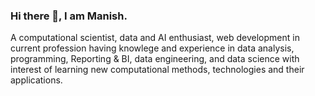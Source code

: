### Hi there 👋, I am Manish. 
A computational scientist, data and AI enthusiast, web development in current profession having knowlege and experience in data analysis, programming, Reporting & BI, data engineering, and data science with interest of learning new computational methods, technologies and their applications.
<!--
**Mnlohani/Mnlohani** is a ✨ _special_ ✨ repository because its `README.md` (this file) appears on your GitHub profile.

Here are some ideas to get you started:

- 🔭 I’m currently working on Data Engineering aspects.
<!--
- 🌱 I’m currently learning more in feature engineering, data analysis, and data structures in python.

- 👯 I’m looking to collaborate on ...
- 🤔 I’m looking for help with ...
- 💬 Ask me about ...
- 📫 How to reach me: ...
- 😄 Pronouns: ...
- ⚡ Fun fact: ...
-->

